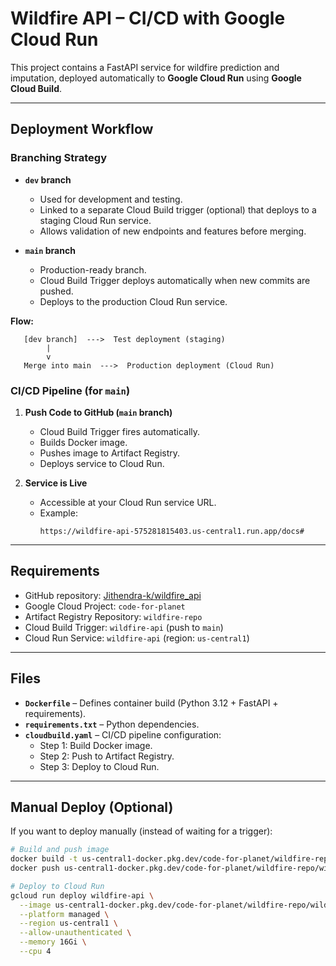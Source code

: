 # Wildfire API – CI/CD with Google Cloud Run

This project contains a FastAPI service for wildfire prediction and imputation, deployed automatically to **Google Cloud Run** using **Google Cloud Build**.

---

## Deployment Workflow

### Branching Strategy
- **`dev` branch**  
  - Used for development and testing.  
  - Linked to a separate Cloud Build trigger (optional) that deploys to a staging Cloud Run service.  
  - Allows validation of new endpoints and features before merging.  

- **`main` branch**  
  - Production-ready branch.  
  - Cloud Build Trigger deploys automatically when new commits are pushed.  
  - Deploys to the production Cloud Run service.  

**Flow:**  
```text
   [dev branch]  --->  Test deployment (staging)
        |
        v
   Merge into main  --->  Production deployment (Cloud Run)
```

### CI/CD Pipeline (for `main`)
1. **Push Code to GitHub (`main` branch)**  
   - Cloud Build Trigger fires automatically.  
   - Builds Docker image.  
   - Pushes image to Artifact Registry.  
   - Deploys service to Cloud Run.  

2. **Service is Live**  
   - Accessible at your Cloud Run service URL.  
   - Example:  
     ```
     https://wildfire-api-575281815403.us-central1.run.app/docs#
     ```

---

## Requirements

- GitHub repository: [Jithendra-k/wildfire_api](https://github.com/Jithendra-k/wildfire_api)  
- Google Cloud Project: `code-for-planet`  
- Artifact Registry Repository: `wildfire-repo`  
- Cloud Build Trigger: `wildfire-api` (push to `main`)  
- Cloud Run Service: `wildfire-api` (region: `us-central1`)  

---

## Files

- **`Dockerfile`** – Defines container build (Python 3.12 + FastAPI + requirements).  
- **`requirements.txt`** – Python dependencies.  
- **`cloudbuild.yaml`** – CI/CD pipeline configuration:
  - Step 1: Build Docker image.  
  - Step 2: Push to Artifact Registry.  
  - Step 3: Deploy to Cloud Run.  

---

## Manual Deploy (Optional)

If you want to deploy manually (instead of waiting for a trigger):

```bash
# Build and push image
docker build -t us-central1-docker.pkg.dev/code-for-planet/wildfire-repo/wildfire-api:latest .
docker push us-central1-docker.pkg.dev/code-for-planet/wildfire-repo/wildfire-api:latest

# Deploy to Cloud Run
gcloud run deploy wildfire-api \
  --image us-central1-docker.pkg.dev/code-for-planet/wildfire-repo/wildfire-api:latest \
  --platform managed \
  --region us-central1 \
  --allow-unauthenticated \
  --memory 16Gi \
  --cpu 4
```
